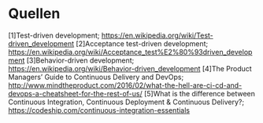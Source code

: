 # Quellen
[1]Test-driven development; https://en.wikipedia.org/wiki/Test-driven_development
[2]Acceptance test-driven development; https://en.wikipedia.org/wiki/Acceptance_test%E2%80%93driven_development 
[3]Behavior-driven development; https://en.wikipedia.org/wiki/Behavior-driven_development 
[4]The Product Managers’ Guide to Continuous Delivery and DevOps; http://www.mindtheproduct.com/2016/02/what-the-hell-are-ci-cd-and-devops-a-cheatsheet-for-the-rest-of-us/
[5]What is the difference between Continuous Integration, Continuous Deployment & Continuous Delivery?; https://codeship.com/continuous-integration-essentials

